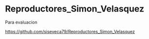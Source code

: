 # Reproductores_Simon_Velasquez
Para evaluacion

https://github.com/siseveca79/Reproductores_Simon_Velasquez
